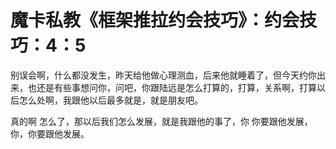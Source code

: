 # 魔卡私教《框架推拉约会技巧》：约会技巧：4：5

别误会啊，什么都没发生，昨天给他做心理测血，后来他就睡着了，但今天约你出来，也还是有些事想问你，问吧，你跟陆远是怎么打算的，打算，关系啊，打算以后怎么处啊，我跟他以后最多就是，就是朋友吧。

真的啊 怎么了，那以后我们怎么发展，就是我跟他的事了，你 你要跟他发展，你，你要跟他发展。